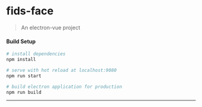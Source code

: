 # fids-face

> An electron-vue project

#### Build Setup

``` bash
# install dependencies
npm install

# serve with hot reload at localhost:9080
npm run start

# build electron application for production
npm run build


```

---

